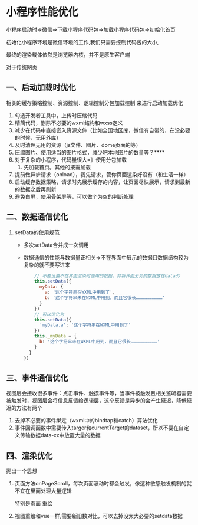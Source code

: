 # 小程序性能优化

小程序启动时=>微信=>下载小程序代码包=>加载小程序代码包=>初始化首页

初始化小程序环境是微信环境的工作,我们只需要控制代码包的大小,

最终的渲染载体依然是浏览器内核，并不是原生客户端

对于传统网页

## 一、启动加载时优化

相关的缓存策略控制、资源控制、逻辑控制分包加载控制 来进行启动加载优化

1. 勾选开发者工具中，上传时压缩代码
2. 精简代码，删除不必要的wxml结构和wxss定义
3. 减少在代码中直接嵌入资源文件（比如全国地区库，微信有自带的，在没必要的时候，无用外库）
4. 及时清理无用的资源（js文件、图片、dome页面的等）
5. 压缩图片、使用适当的图片格式，减少吧本地图片的数量等？****
6. 对于复杂的小程序，代码量很大=》使用分包加载
   1. 先加载首页。其他的按需加载
7. 提前做异步请求（onload），我先请求，管你页面渲染好没有（和生活一样）
8. 启动缓存数据策略，请求时先展示缓存的内容，让页面尽快展示，请求到最新的数据之后再刷新
9. 避免白屏，使用骨架屏等，可以做个为空的判断处理

## 二、数据通信优化

1. setData的使用规范

   * 多次setData合并成一次调用

   * 数据通信的性能与数据量正相关=>不在界面中展示的数据且数据结构较为复杂的就不要写进来

     ```javascript
         // 不要设置不在界面渲染时使用的数据，并将界面无关的数据放在data外
         this.setData({
           myData: {
             a: '这个字符串在WXML中用到了',
             b: '这个字符串未在WXML中用到，而且它很长…………………………'
           }
         })
         // 可以优化为
         this.setData({
           'myData.a': '这个字符串在WXML中用到了'
         })
         this._myData = {
           b: '这个字符串未在WXML中用到，而且它很长…………………………'
         }
       }
     })
     ```

## 三、事件通信优化

视图层会接收很多事件：点击事件、触摸事件等，当事件被触发且相关监听器需要被触发时，视图层会将信息反馈给逻辑层，这个反馈是异步的会产生延迟，降低延迟的方法有两个

1. 去掉不必要的事件绑定（wxml中的bindtap和catch）算法优化
2. 事件回调函数中需要传入targer和currentTarget的dataset，所以不要在自定义传输数据data-xx中放置大量的数据

## 四、渲染优化

抛出一个思想

1. 页面方法onPageScroll，每次页面滚动时都会触发，像这种敏感触发机制的就不宜在里面处理大量逻辑

   特别是页面 重绘

2. 视图重绘和vue一样,需要新旧数对比，可以去掉没太大必要的setdata数据